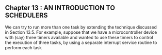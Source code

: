 ## Chapter 13 : **AN INTRODUCTION TO SCHEDULERS**

We can try to run more than one task by extending the technique discussed in Section 13.5. For example, suppose that we have a microcontroller device with (say) three timers available and wanted to use these timers to control the execution of three tasks, by using a separate interrupt service routine to perform each task